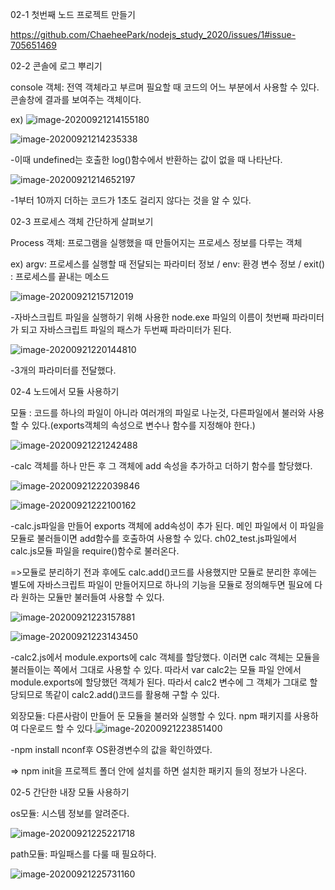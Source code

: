 02-1 첫번째 노드 프로젝트 만들기

https://github.com/ChaeheePark/nodejs_study_2020/issues/1#issue-705651469



02-2 콘솔에 로그 뿌리기

console 객체: 전역 객체라고 부르며 필요할 때 코드의 어느 부분에서 사용할 수 있다. 콘솔창에 결과를 보여주는 객체이다.

ex) ![image-20200921214155180](C:\Users\chaeh\AppData\Roaming\Typora\typora-user-images\image-20200921214155180.png)

![image-20200921214235338](C:\Users\chaeh\AppData\Roaming\Typora\typora-user-images\image-20200921214235338.png)

-이때 undefined는 호출한 log()함수에서 반환하는 값이 없을 때 나타난다.

![image-20200921214652197](C:\Users\chaeh\AppData\Roaming\Typora\typora-user-images\image-20200921214652197.png)

-1부터 10까지 더하는 코드가 1초도 걸리지 않다는 것을 알 수 있다.



02-3 프로세스 객체 간단하게 살펴보기

Process 객체: 프로그램을 실행했을 때 만들어지는 프로세스 정보를 다루는 객체

ex) argv: 프로세스를 실행할 때 전달되는 파라미터 정보 / env: 환경 변수 정보 / exit() : 프로세스를 끝내는 메소드

![image-20200921215712019](C:\Users\chaeh\AppData\Roaming\Typora\typora-user-images\image-20200921215712019.png)

-자바스크립트 파일을 실행하기 위해 사용한 node.exe 파일의 이름이 첫번째 파라미터가 되고 자바스크립트 파일의 패스가 두번째 파라미터가 된다.

![image-20200921220144810](C:\Users\chaeh\AppData\Roaming\Typora\typora-user-images\image-20200921220144810.png)

-3개의 파라미터를 전달했다.



02-4 노드에서 모듈 사용하기

모듈 : 코드를 하나의 파일이 아니라 여러개의 파일로 나눈것, 다른파일에서 불러와 사용할 수 있다.(exports객체의 속성으로 변수나 함수를 지정해야 한다.)

![image-20200921221242488](C:\Users\chaeh\AppData\Roaming\Typora\typora-user-images\image-20200921221242488.png)

-calc 객체를 하나 만든 후 그 객체에 add 속성을 추가하고 더하기 함수를 할당했다.

![image-20200921222039846](C:\Users\chaeh\AppData\Roaming\Typora\typora-user-images\image-20200921222039846.png)

![image-20200921222100162](C:\Users\chaeh\AppData\Roaming\Typora\typora-user-images\image-20200921222100162.png)

-calc.js파일을 만들어 exports 객체에 add속성이 추가 된다. 메인 파일에서 이 파일을 모듈로 불러들이면 add함수를 호출하여 사용할 수 있다. ch02_test.js파일에서 calc.js모듈 파일을 require()함수로 불러온다. 

=>모듈로 분리하기 전과 후에도 calc.add()코드를 사용했지만 모듈로 분리한 후에는 별도에 자바스크립트 파일이 만들어지므로 하나의 기능을 모듈로 정의해두면 필요에 다라 원하는 모듈만 불러들여 사용할 수 있다.

![image-20200921223157881](C:\Users\chaeh\AppData\Roaming\Typora\typora-user-images\image-20200921223157881.png)

![image-20200921223143450](C:\Users\chaeh\AppData\Roaming\Typora\typora-user-images\image-20200921223143450.png)

-calc2.js에서 module.exports에 calc 객체를 할당했다. 이러면 calc 객체는 모듈을 불러들이는 쪽에서 그대로 사용할 수 있다. 따라서 var calc2는 모듈 파일 안에서 module.exports에 할당했던 객체가 된다. 따라서 calc2 변수에 그 객체가 그대로 할당되므로 똑같이 calc2.add()코드를 활용해 구할 수 있다.

외장모듈: 다른사람이 만들어 둔 모듈을 불러와 실행할 수 있다. npm 패키지를 사용하여 다운로드 할 수 있다.![image-20200921223851400](C:\Users\chaeh\AppData\Roaming\Typora\typora-user-images\image-20200921223851400.png)

-npm install nconf후 OS환경변수의 값을 확인하였다.

=> npm init을 프로젝트 폴더 안에 설치를 하면 설치한 패키지 들의 정보가 나온다.



02-5 간단한 내장 모듈 사용하기

os모듈: 시스템 정보를 알려준다. 

![image-20200921225221718](C:\Users\chaeh\AppData\Roaming\Typora\typora-user-images\image-20200921225221718.png)



path모듈: 파일패스를 다룰 때 필요하다.

![image-20200921225731160](C:\Users\chaeh\AppData\Roaming\Typora\typora-user-images\image-20200921225731160.png)
